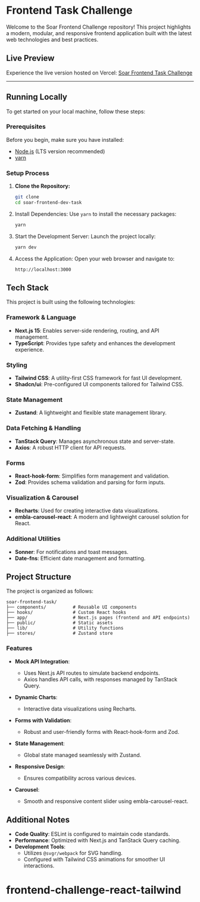 # Frontend Task Challenge

Welcome to the Soar Frontend Challenge repository! This project highlights a modern, modular, and responsive frontend application built with the latest web technologies and best practices.

## Live Preview

Experience the live version hosted on Vercel: [Soar Frontend Task Challenge]()

---

## Running Locally

To get started on your local machine, follow these steps:

### Prerequisites

Before you begin, make sure you have installed:
- [Node.js](https://nodejs.org/) (LTS version recommended)
- [yarn](https://classic.yarnpkg.com/lang/en/docs/install)

### Setup Process

1. **Clone the Repository:**
   ```bash
   git clone 
   cd soar-frontend-dev-task

2. Install Dependencies: Use `yarn` to install the necessary packages:

   ```bash
   yarn
   ```

3. Start the Development Server: Launch the project locally:

   ```bash
   yarn dev
   ```

4. Access the Application: Open your web browser and navigate to:

   ```
   http://localhost:3000
   ```

## Tech Stack

This project is built using the following technologies:

### Framework & Language

- **Next.js 15**: Enables server-side rendering, routing, and API management.
- **TypeScript**: Provides type safety and enhances the development experience.

### Styling

- **Tailwind CSS**: A utility-first CSS framework for fast UI development.
- **Shadcn/ui**: Pre-configured UI components tailored for Tailwind CSS.

### State Management

- **Zustand**: A lightweight and flexible state management library.

### Data Fetching & Handling

- **TanStack Query**: Manages asynchronous state and server-state.
- **Axios**: A robust HTTP client for API requests.

### Forms

- **React-hook-form**: Simplifies form management and validation.
- **Zod**: Provides schema validation and parsing for form inputs.

### Visualization & Carousel

- **Recharts**: Used for creating interactive data visualizations.
- **embla-carousel-react**: A modern and lightweight carousel solution for React.

### Additional Utilities

- **Sonner**: For notifications and toast messages.
- **Date-fns**: Efficient date management and formatting.

## Project Structure

The project is organized as follows:

```
soar-frontend-task/
├── components/          # Reusable UI components
├── hooks/               # Custom React hooks
├── app/                 # Next.js pages (frontend and API endpoints)
├── public/              # Static assets
├── lib/                 # Utility functions
├── stores/              # Zustand store
```

### Features

- **Mock API Integration**:

  - Uses Next.js API routes to simulate backend endpoints.
  - Axios handles API calls, with responses managed by TanStack Query.

- **Dynamic Charts**:

  - Interactive data visualizations using Recharts.

- **Forms with Validation**:

  - Robust and user-friendly forms with React-hook-form and Zod.

- **State Management**:

  - Global state managed seamlessly with Zustand.

- **Responsive Design**:

  - Ensures compatibility across various devices.

- **Carousel**:
  - Smooth and responsive content slider using embla-carousel-react.

## Additional Notes

- **Code Quality**: ESLint is configured to maintain code standards.
- **Performance**: Optimized with Next.js and TanStack Query caching.
- **Development Tools**:
  - Utilizes `@svgr/webpack` for SVG handling.
  - Configured with Tailwind CSS animations for smoother UI interactions.
# frontend-challenge-react-tailwind
